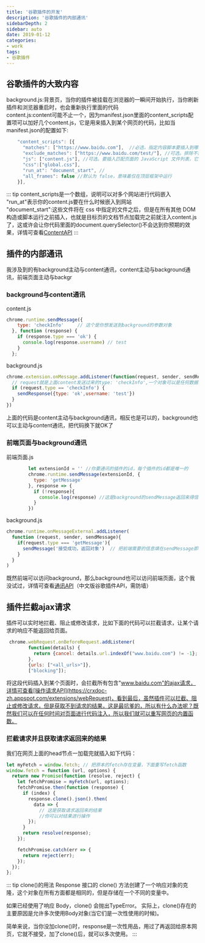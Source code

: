 ```yaml
---
title: '谷歌插件的开发'
description: '谷歌插件的内部通讯'
sidebarDepth: 2
sidebar: auto
date: 2019-01-12
categories: 
- work
tags:
- 谷歌插件
---
```


## 谷歌插件的大致内容

background.js:背景页，当你的插件被挂载在浏览器的一瞬间开始执行，当你刷新插件和浏览器重启时，也会重新执行里面的代码<br>
content.js:content可能不止一个，因为manifest.json里面的content_scripts配置项可以加好几个content.js，它是用来插入到某个网页的代码，比如当manifest.json的配置如下:
``` js
    "content_scripts": [{
      "matches": ["https://www.baidu.com"],  //必选，指定内容脚本要插入到哪些页面中去
      "exclude_matches": ["https://www.baidu.com/test/"], //可选。排除不需要插入内容脚本的页面
      "js": ["content.js"], //可选。要插入匹配页面的 JavaScript 文件列表，它们将按照数组中指定的顺序插入
      "css":["global.css"],
      "run_at": "document_start", //
      "all_frames": false //默认为 false，意味着仅在顶层框架中运行
    }],
```

::: tip
content_scripts是一个数组，说明可以对多个网站进行代码嵌入<br/>
"run_at"表示你的content.js要在什么时候嵌入到网站<br/>
"document_start":这些文件将在 css 中指定的文件之后，但是在所有其他 DOM 构造或脚本运行之前插入，也就是目标页的文档节点加载完之前就注入content.js了，这或许会让你代码里面的document.querySelector()不会达到你预期的效果，详情可查看[ContentAPI](https://crxdoc-zh.appspot.com/extensions/content_scripts)
:::

## 插件的内部通讯
我涉及到的有background主动与content通讯，content主动与background通讯，前端页面主动与backgr

### background与content通讯

content.js
``` js
chrome.runtime.sendMessage({
    type: 'checkInfo'     // 这个是你想发送到background的参数对象
  }, function (response) {
    if (response.type === 'ok') {
      console.log(response.username) // test
    }
  };
```

background.js
``` js
chrome.extension.onMessage.addListener(function(request, sender, sendResponse){
  // request就是上面content发送过来的type: 'checkInfo',一个对象可以是任何数据
  if (request.type == 'checkInfo') {
    sendResponse({type: 'ok',username: 'test'})
  }
})
```

上面的代码是content主动与background通讯，相反也是可以的，background也可以主动与content通讯，把代码换下就OK了

### 前端页面与background通讯

前端页面.js

``` js
        let extensionId = '' //你要通讯的插件的id，每个插件的id都是唯一的
        chrome.runtime.sendMessage(extensionId, {
          type: 'getMessage'
        }, response => {
          if (!response){
            console.log(response) //这是background的sendMessage返回来得信息
          }
        })
```

background.js

``` js
chrome.runtime.onMessageExternal.addListener(
  function (request, sender, sendMessage){
    if(request.type === 'getMessage'){
      sendMessage('接受成功，返回对象')  // 把前端需要的信息填在sendMessage即可，
    }
  }
)
```
既然前端可以访问background，那么background也可以访问前端页面，这个我没试过，详情可查看[通讯API](https://crxdoc-zh.appspot.com/extensions/runtime)（中文版谷歌插件API，需防墙）

## 插件拦截ajax请求

插件可以实时地拦截、阻止或修改请求，比如下面的代码可以拦截请求，让某个请求的响应不能返回给页面。

``` js
 chrome.webRequest.onBeforeRequest.addListener(
        function(details) {
          return {cancel: details.url.indexOf("www.baidu.com") != -1};
        },
        {urls: ["<all_urls>"]},
        ["blocking"]);
```
将这段代码插入到某个页面时，会拦截所有包含"www.baidu.com"的ajax请求，详情可查看[操作请求API](https://crxdoc-zh.appspot.com/extensions/webRequest)，看到最后，虽然插件可以拦截、阻止或修改请求，但是获取不到请求的结果，这是最坑爹的，所以有什么办法呢？既然我们可以在任何时间对页面进行代码注入，所以我们就可以重写网页的内置函数。

### 拦截请求并且获取请求返回来的结果

我们在网页上面的head节点一加载完就插入如下代码：
``` js
let myFetch = window.fetch; // 把原本的fetch存在变量，下面重写fetch函数
window.fetch = function (url, options) {
  return new Promise(function (resolve, reject) {
    let fetchPromise = myFetch(url, options);
    fetchPromise.then(function (response) {
      if (index) {
        response.clone().json().then(
          data => {
            // 这是获取请求返回来的结果
            //你可以对结果进行操作
        });
      }
      return resolve(response);
    });

    fetchPromise.catch(err => {
      return reject(err);
    });
  });
};
```

::: tip clone()的用法
Response 接口的 clone() 方法创建了一个响应对象的克隆，这个对象在所有方面都是相同的，但是存储在一个不同的变量中。

如果已经使用了响应 Body，clone() 会抛出TypeError。 实际上，clone()存在的主要原因是允许多次使用Body对象(当它们是一次性使用的时候)。

简单来说，当你没加clone()时，response是一次性用品，用过了再返回给原本网页，它就不接受，加了clone()后，就可以多次使用。
:::






